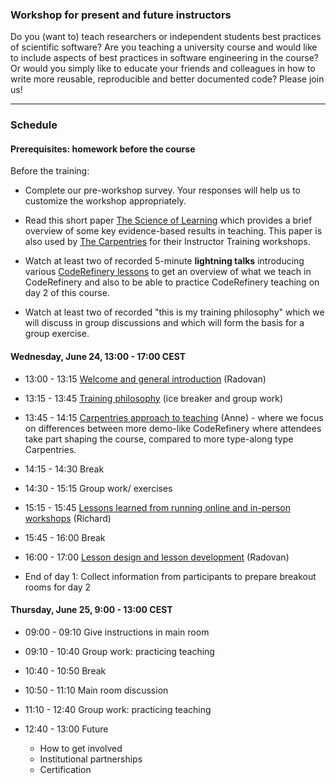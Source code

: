 

### Workshop for present and future instructors

Do you (want to) teach researchers or independent students best practices of
scientific software?  Are you teaching a university course and would like to
include aspects of best practices in software engineering in the course?  Or
would you simply like to educate your friends and colleagues in how to write
more reusable, reproducible and better documented code? Please join us!

---

### Schedule

#### Prerequisites: homework before the course

Before the training:

- Complete our pre-workshop survey. Your responses will help us to customize the workshop appropriately.

- Read this short paper [The Science of Learning](https://carpentries.github.io/instructor-training/files/papers/science-of-learning-2015.pdf) which provides a brief overview of some key evidence-based results in teaching. This paper is also used by [The Carpentries](https://carpentries.org/) for their Instructor Training workshops.

- Watch at least two of recorded 5-minute **lightning talks** introducing various
  [CodeRefinery lessons](https://coderefinery.org/lessons/) to get an overview of what we teach in CodeRefinery and also to be
  able to practice CodeRefinery teaching on day 2 of this course.

- Watch at least two of recorded "this is my training philosophy" which we will
  discuss in group discussions and which will form the basis for a group
  exercise.

#### Wednesday, June 24, 13:00 - 17:00 CEST

- 13:00 - 13:15
  [Welcome and general introduction](https://coderefinery.github.io/instructor-training/01-intro/)
  (Radovan)

- 13:15 - 13:45
  [Training philosophy](https://coderefinery.github.io/instructor-training/01-intro/#coderefinery-training-philosophies)
  (ice breaker and group work)

- 13:45 - 14:15
  [Carpentries approach to teaching](https://coderefinery.github.io/instructor-training/02-teachingstyle/)
  (Anne) - where we focus on differences between more demo-like CodeRefinery where
  attendees take part shaping the course, compared to more type-along type Carpentries.

- 14:15 - 14:30
  Break

- 14:30 - 15:15
  Group work/ exercises

- 15:15 - 15:45
  [Lessons learned from running online and in-person workshops](https://coderefinery.github.io/instructor-training/05-operations/)
  (Richard)

- 15:45 - 16:00
  Break

- 16:00 - 17:00
  [Lesson design and lesson development](https://coderefinery.github.io/instructor-training/06-lessons/)
  (Radovan)

- End of day 1: Collect information from participants to prepare breakout rooms for day 2


#### Thursday, June 25, 9:00 - 13:00 CEST

- 09:00 - 09:10
  Give instructions in main room

- 09:10 - 10:40
  Group work: practicing teaching

- 10:40 - 10:50
  Break

- 10:50 - 11:10
  Main room discussion

- 11:10 - 12:40
  Group work: practicing teaching

- 12:40 - 13:00
  Future
  - How to get involved
  - Institutional partnerships
  - Certification
